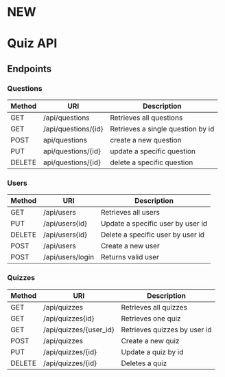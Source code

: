 # NEW
# Quiz API

## Endpoints

### Questions
| Method | URI | Description |
|---|---|---|
|GET|/api/questions|Retrieves all questions|
|GET|/api/questions/{id}|Retrieves a single question by id|
|POST|api/questions|create a new question|
|PUT|api/questions/{id}|update a specific question|
|DELETE|api/questions/{id}|delete a specific question|


### Users
| Method | URI | Description |
|---|---|---|
|GET|/api/users|Retrieves all users|
|PUT|/api/users{id}|Update a specific user by user id|
|DELETE|/api/users{id}|Delete a specific user by user id|
|POST|/api/users|Create a new user|
|POST|/api/users/login|Returns valid user|


### Quizzes
| Method | URI | Description |
|---|---|---|
|GET|/api/quizzes|Retrieves all quizzes|
|GET|/api/quizzes{id}|Retrieves one quiz|
|GET|/api/quizzes/{user_id}|Retrieves quizzes by user id|
|POST|/api/quizzes|Create a new quiz|
|PUT|/api/quizzes/{id}|Update a quiz by id|
|DELETE|/api/quizzes/{id}|Deletes a quiz|